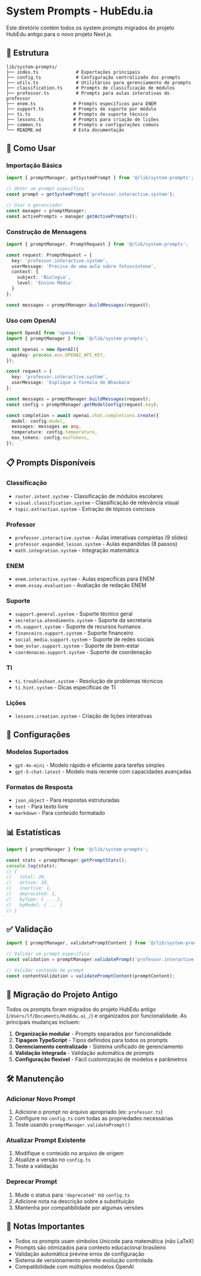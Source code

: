 # System Prompts - HubEdu.ia

Este diretório contém todos os system prompts migrados do projeto HubEdu antigo para o novo projeto Next.js.

## 📁 Estrutura

```
lib/system-prompts/
├── index.ts              # Exportações principais
├── config.ts             # Configuração centralizada dos prompts
├── utils.ts              # Utilitários para gerenciamento de prompts
├── classification.ts     # Prompts de classificação de módulos
├── professor.ts          # Prompts para aulas interativas do professor
├── enem.ts              # Prompts específicos para ENEM
├── support.ts           # Prompts de suporte por módulo
├── ti.ts                # Prompts de suporte técnico
├── lessons.ts           # Prompts para criação de lições
├── common.ts            # Prompts e configurações comuns
└── README.md            # Esta documentação
```

## 🚀 Como Usar

### Importação Básica

```typescript
import { promptManager, getSystemPrompt } from '@/lib/system-prompts';

// Obter um prompt específico
const prompt = getSystemPrompt('professor.interactive.system');

// Usar o gerenciador
const manager = promptManager;
const activePrompts = manager.getActivePrompts();
```

### Construção de Mensagens

```typescript
import { promptManager, PromptRequest } from '@/lib/system-prompts';

const request: PromptRequest = {
  key: 'professor.interactive.system',
  userMessage: 'Preciso de uma aula sobre fotossíntese',
  context: {
    subject: 'Biologia',
    level: 'Ensino Médio'
  }
};

const messages = promptManager.buildMessages(request);
```

### Uso com OpenAI

```typescript
import OpenAI from 'openai';
import { promptManager } from '@/lib/system-prompts';

const openai = new OpenAI({
  apiKey: process.env.OPENAI_API_KEY,
});

const request = {
  key: 'professor.interactive.system',
  userMessage: 'Explique a fórmula de Bhaskara'
};

const messages = promptManager.buildMessages(request);
const config = promptManager.getModelConfig(request.key);

const completion = await openai.chat.completions.create({
  model: config.model,
  messages: messages as any,
  temperature: config.temperature,
  max_tokens: config.maxTokens,
});
```

## 📋 Prompts Disponíveis

### Classificação
- `router.intent.system` - Classificação de módulos escolares
- `visual.classification.system` - Classificação de relevância visual
- `topic.extraction.system` - Extração de tópicos concisos

### Professor
- `professor.interactive.system` - Aulas interativas completas (9 slides)
- `professor.expanded_lesson.system` - Aulas expandidas (8 passos)
- `math.integration.system` - Integração matemática

### ENEM
- `enem.interactive.system` - Aulas específicas para ENEM
- `enem.essay.evaluation` - Avaliação de redação ENEM

### Suporte
- `support.general.system` - Suporte técnico geral
- `secretaria.atendimento.system` - Suporte da secretaria
- `rh.support.system` - Suporte de recursos humanos
- `financeiro.support.system` - Suporte financeiro
- `social_media.support.system` - Suporte de redes sociais
- `bem_estar.support.system` - Suporte de bem-estar
- `coordenacao.support.system` - Suporte de coordenação

### TI
- `ti.troubleshoot.system` - Resolução de problemas técnicos
- `ti.hint.system` - Dicas específicas de TI

### Lições
- `lessons.creation.system` - Criação de lições interativas

## 🔧 Configurações

### Modelos Suportados
- `gpt-4o-mini` - Modelo rápido e eficiente para tarefas simples
- `gpt-5-chat-latest` - Modelo mais recente com capacidades avançadas

### Formatos de Resposta
- `json_object` - Para respostas estruturadas
- `text` - Para texto livre
- `markdown` - Para conteúdo formatado

## 📊 Estatísticas

```typescript
import { promptManager } from '@/lib/system-prompts';

const stats = promptManager.getPromptStats();
console.log(stats);
// {
//   total: 20,
//   active: 18,
//   inactive: 1,
//   deprecated: 1,
//   byType: { ... },
//   byModel: { ... }
// }
```

## ✅ Validação

```typescript
import { promptManager, validatePromptContent } from '@/lib/system-prompts';

// Validar um prompt específico
const validation = promptManager.validatePrompt('professor.interactive.system');

// Validar conteúdo de prompt
const contentValidation = validatePromptContent(promptContent);
```

## 🔄 Migração do Projeto Antigo

Todos os prompts foram migrados do projeto HubEdu antigo (`/Users/lf/Documents/HubEdu.ai_/`) e organizados por funcionalidade. As principais mudanças incluem:

1. **Organização modular** - Prompts separados por funcionalidade
2. **Tipagem TypeScript** - Tipos definidos para todos os prompts
3. **Gerenciamento centralizado** - Sistema unificado de gerenciamento
4. **Validação integrada** - Validação automática de prompts
5. **Configuração flexível** - Fácil customização de modelos e parâmetros

## 🛠️ Manutenção

### Adicionar Novo Prompt

1. Adicione o prompt no arquivo apropriado (ex: `professor.ts`)
2. Configure no `config.ts` com todas as propriedades necessárias
3. Teste usando `promptManager.validatePrompt()`

### Atualizar Prompt Existente

1. Modifique o conteúdo no arquivo de origem
2. Atualize a versão no `config.ts`
3. Teste a validação

### Deprecar Prompt

1. Mude o status para `'deprecated'` no `config.ts`
2. Adicione nota na descrição sobre a substituição
3. Mantenha por compatibilidade por algumas versões

## 📝 Notas Importantes

- Todos os prompts usam símbolos Unicode para matemática (não LaTeX)
- Prompts são otimizados para contexto educacional brasileiro
- Validação automática previne erros de configuração
- Sistema de versionamento permite evolução controlada
- Compatibilidade com múltiplos modelos OpenAI
